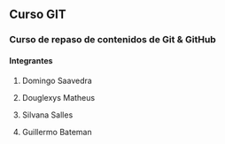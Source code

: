 ## Curso GIT

### Curso de repaso de contenidos de Git & GitHub

#### Integrantes

1) Domingo Saavedra
2) Douglexys Matheus

3) Silvana Salles
4) Guillermo Bateman


